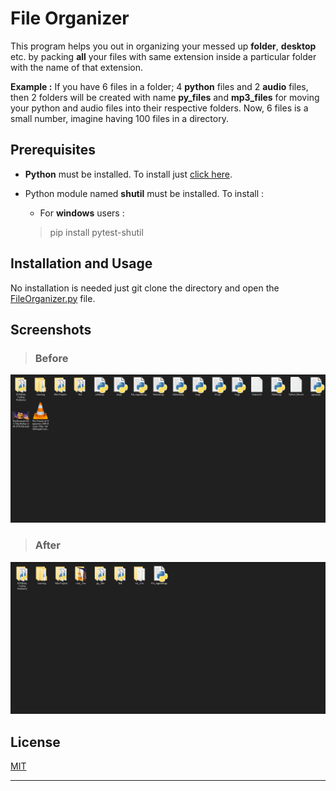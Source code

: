 
# File Organizer

This program helps you out in organizing your messed up **folder**, **desktop** etc. by packing **all** your files with same extension inside a particular folder with the name of that extension.

**Example :** If you have 6 files in a folder; 4 **python** files and 2 **audio** files, then 2 folders will be created with name **py_files** and **mp3_files** for moving your python and audio files into their respective folders. Now, 6 files is a small number, imagine having 100 files in a directory.

## Prerequisites

- **Python** must be installed. To install just [click here](https://www.python.org/downloads/release/python-382/).
- Python module named **shutil** must be installed. To install :
  
  - For **windows** users :
  > pip install pytest-shutil

## Installation and Usage

No installation is needed just git clone the directory and open the [FileOrganizer.py](File_organizer.py "script") file.

## Screenshots

> ### Before

![Before](File_Organizer_Readme/Before.png "Before")

> ### After

![After](File_Organizer_Readme/After.png "After")

## License

[MIT](https://choosealicense.com/licenses/mit/)

---
